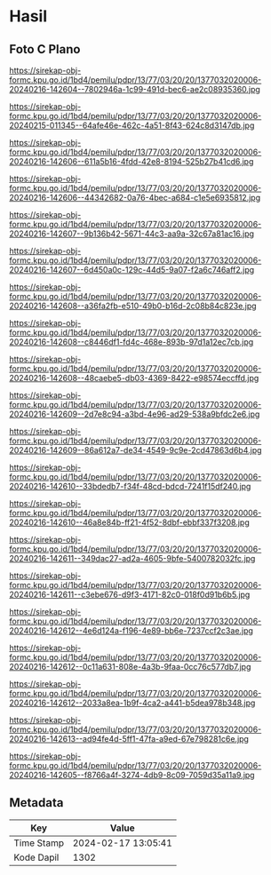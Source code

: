 # Hasil

## Foto C Plano

https://sirekap-obj-formc.kpu.go.id/1bd4/pemilu/pdpr/13/77/03/20/20/1377032020006-20240216-142604--7802946a-1c99-491d-bec6-ae2c08935360.jpg

https://sirekap-obj-formc.kpu.go.id/1bd4/pemilu/pdpr/13/77/03/20/20/1377032020006-20240215-011345--64afe46e-462c-4a51-8f43-624c8d3147db.jpg

https://sirekap-obj-formc.kpu.go.id/1bd4/pemilu/pdpr/13/77/03/20/20/1377032020006-20240216-142606--611a5b16-4fdd-42e8-8194-525b27b41cd6.jpg

https://sirekap-obj-formc.kpu.go.id/1bd4/pemilu/pdpr/13/77/03/20/20/1377032020006-20240216-142606--44342682-0a76-4bec-a684-c1e5e6935812.jpg

https://sirekap-obj-formc.kpu.go.id/1bd4/pemilu/pdpr/13/77/03/20/20/1377032020006-20240216-142607--9b136b42-5671-44c3-aa9a-32c67a81ac16.jpg

https://sirekap-obj-formc.kpu.go.id/1bd4/pemilu/pdpr/13/77/03/20/20/1377032020006-20240216-142607--6d450a0c-129c-44d5-9a07-f2a6c746aff2.jpg

https://sirekap-obj-formc.kpu.go.id/1bd4/pemilu/pdpr/13/77/03/20/20/1377032020006-20240216-142608--a36fa2fb-e510-49b0-b16d-2c08b84c823e.jpg

https://sirekap-obj-formc.kpu.go.id/1bd4/pemilu/pdpr/13/77/03/20/20/1377032020006-20240216-142608--c8446df1-fd4c-468e-893b-97d1a12ec7cb.jpg

https://sirekap-obj-formc.kpu.go.id/1bd4/pemilu/pdpr/13/77/03/20/20/1377032020006-20240216-142608--48caebe5-db03-4369-8422-e98574eccffd.jpg

https://sirekap-obj-formc.kpu.go.id/1bd4/pemilu/pdpr/13/77/03/20/20/1377032020006-20240216-142609--2d7e8c94-a3bd-4e96-ad29-538a9bfdc2e6.jpg

https://sirekap-obj-formc.kpu.go.id/1bd4/pemilu/pdpr/13/77/03/20/20/1377032020006-20240216-142609--86a612a7-de34-4549-9c9e-2cd47863d6b4.jpg

https://sirekap-obj-formc.kpu.go.id/1bd4/pemilu/pdpr/13/77/03/20/20/1377032020006-20240216-142610--33bdedb7-f34f-48cd-bdcd-7241f15df240.jpg

https://sirekap-obj-formc.kpu.go.id/1bd4/pemilu/pdpr/13/77/03/20/20/1377032020006-20240216-142610--46a8e84b-ff21-4f52-8dbf-ebbf337f3208.jpg

https://sirekap-obj-formc.kpu.go.id/1bd4/pemilu/pdpr/13/77/03/20/20/1377032020006-20240216-142611--349dac27-ad2a-4605-9bfe-5400782032fc.jpg

https://sirekap-obj-formc.kpu.go.id/1bd4/pemilu/pdpr/13/77/03/20/20/1377032020006-20240216-142611--c3ebe676-d9f3-4171-82c0-018f0d91b6b5.jpg

https://sirekap-obj-formc.kpu.go.id/1bd4/pemilu/pdpr/13/77/03/20/20/1377032020006-20240216-142612--4e6d124a-f196-4e89-bb6e-7237ccf2c3ae.jpg

https://sirekap-obj-formc.kpu.go.id/1bd4/pemilu/pdpr/13/77/03/20/20/1377032020006-20240216-142612--0c11a631-808e-4a3b-9faa-0cc76c577db7.jpg

https://sirekap-obj-formc.kpu.go.id/1bd4/pemilu/pdpr/13/77/03/20/20/1377032020006-20240216-142612--2033a8ea-1b9f-4ca2-a441-b5dea978b348.jpg

https://sirekap-obj-formc.kpu.go.id/1bd4/pemilu/pdpr/13/77/03/20/20/1377032020006-20240216-142613--ad94fe4d-5ff1-47fa-a9ed-67e798281c6e.jpg

https://sirekap-obj-formc.kpu.go.id/1bd4/pemilu/pdpr/13/77/03/20/20/1377032020006-20240216-142605--f8766a4f-3274-4db9-8c09-7059d35a11a9.jpg


## Metadata

| Key        | Value               |
| ---------- | ------------------- |
| Time Stamp | 2024-02-17 13:05:41 |
| Kode Dapil | 1302                |



